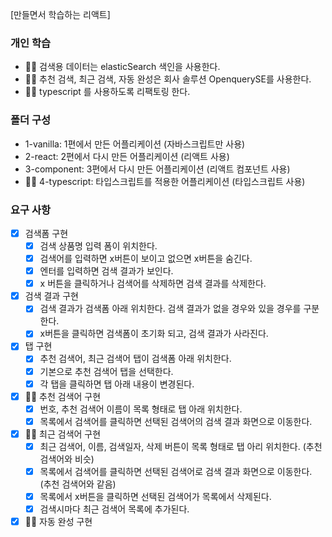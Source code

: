 [만들면서 학습하는 리액트]

### 개인 학습
- 🏃‍♀️ 검색용 데이터는 elasticSearch 색인을 사용한다.
- 🏃‍♀️ 추천 검색, 최근 검색, 자동 완성은 회사 솔루션 OpenquerySE를 사용한다.
- 🏃‍♀️ typescript 를 사용하도록 리팩토링 한다.

### 폴더 구성
- 1-vanilla: 1편에서 만든 어플리케이션 (자바스크립트만 사용)
- 2-react: 2편에서 다시 만든 어플리케이션 (리액트 사용)
- 3-component: 3편에서 다시 만든 어플리케이션 (리액트 컴포넌트 사용)
- 🏃‍♀️ 4-typescript: 타입스크립트를 적용한 어플리케이션 (타입스크립트 사용)


### 요구 사항
- [x] 검색폼 구현
  - [x] 검색 상품명 입력 폼이 위치한다.
  - [x] 검색어를 입력하면 x버튼이 보이고 없으면 x버튼을 숨긴다.
  - [x] 엔터를 입력하면 검색 결과가 보인다.
  - [x] x 버튼을 클릭하거나 검색어를 삭제하면 검색 결과를 삭제한다.

- [x] 검색 결과 구현
  - [x] 검색 결과가 검색폼 아래 위치한다. 검색 결과가 없을 경우와 있을 경우를 구분한다.
  - [x] x버튼을 클릭하면 검색폼이 초기화 되고, 검색 결과가 사라진다.

- [x] 탭 구현
  - [x] 추천 검색어, 최근 검색어 탭이 검색폼 아래 위치한다.
  - [x] 기본으로 추천 검색어 탭을 선택한다.
  - [x] 각 탭을 클릭하면 탭 아래 내용이 변경된다.

- [x] 🏃‍♀️ 추천 검색어 구현
  - [x] 번호, 추천 검색어 이름이 목록 형태로 탭 아래 위치한다.
  - [x] 목록에서 검색어를 클릭하면 선택된 검색어의 검색 결과 화면으로 이동한다.

- [x] 🏃‍♀️ 최근 검색어 구현
  - [x] 최근 검색어, 이름, 검색일자, 삭제 버튼이 목록 형태로 탭 아리 위치한다. (추천 검색어와 비슷)
  - [x] 목록에서 검색어를 클릭하면 선택된 검색어로 검색 결과 화면으로 이동한다. (추천 검색어와 같음)
  - [x] 목록에서 x버튼을 클릭하면 선택된 검색어가 목록에서 삭제된다.
  - [x] 검색시마다 최근 검색어 목록에 추가된다.

- [x] 🏃‍♀️ 자동 완성 구현
